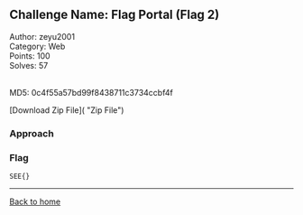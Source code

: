 ## Challenge Name: Flag Portal (Flag 2)
Author: zeyu2001  
Category: Web  
Points: 100  
Solves: 57  
<br>
>

MD5: 0c4f55a57bd99f8438711c3734ccbf4f

[Download Zip File]( "Zip File")

### Approach


### Flag
`SEE{}`

---
[Back to home](https://github.com/Team-Rainbow-Hash/seetf-2022-writeups)